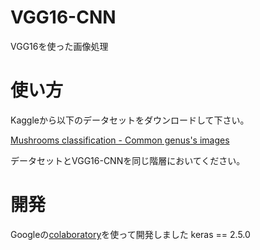 # VGG16-CNN

VGG16を使った画像処理
 
# 使い方
Kaggleから以下のデータセットをダウンロードして下さい。

[Mushrooms classification - Common genus's images](https://www.kaggle.com/maysee/mushrooms-classification-common-genuss-images)

データセットとVGG16-CNNを同じ階層においてください。

# 開発
 Googleの[colaboratory](https://colab.research.google.com/notebooks/intro.ipynb?hl=ja)を使って開発しました
 keras == 2.5.0
